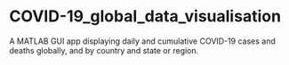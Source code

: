 # COVID-19_global_data_visualisation
A MATLAB GUI app displaying daily and cumulative COVID-19 cases and deaths globally, and by country and state or region.
